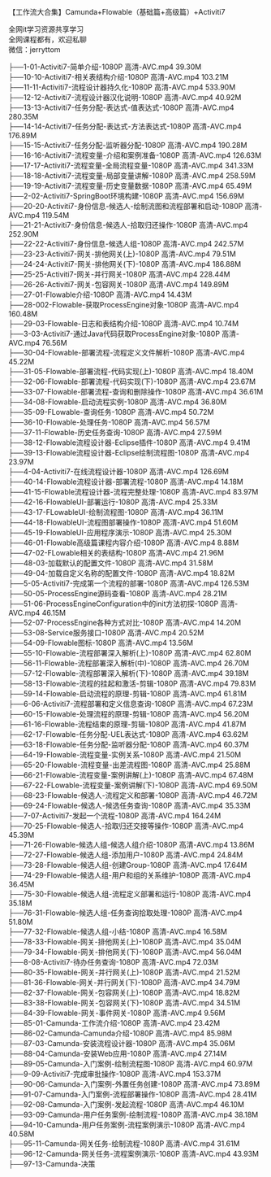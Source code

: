 【工作流大合集】Camunda+Flowable（基础篇+高级篇）+Activiti7

全网it学习资源共享学习<br>全网课程都有，欢迎私聊<br>微信：jerryttom<br>

├──1-01-Activiti7-简单介绍-1080P 高清-AVC.mp4 39.30M<br> ├──10-10-Activiti7-相关表结构介绍-1080P 高清-AVC.mp4 103.21M<br> ├──11-11-Activiti7-流程设计器持久化-1080P 高清-AVC.mp4 533.90M<br> ├──12-12-Activiti7-流程设计器汉化说明-1080P 高清-AVC.mp4 40.92M<br> ├──13-13-Activiti7-任务分配-表达式-值表达式-1080P 高清-AVC.mp4 280.35M<br> ├──14-14-Activiti7-任务分配-表达式-方法表达式-1080P 高清-AVC.mp4 176.89M<br> ├──15-15-Activiti7-任务分配-监听器分配-1080P 高清-AVC.mp4 190.28M<br> ├──16-16-Activiti7-流程变量-介绍和案例准备-1080P 高清-AVC.mp4 126.63M<br> ├──17-17-Activiti7-流程变量-全局流程变量-1080P 高清-AVC.mp4 341.33M<br> ├──18-18-Activiti7-流程变量-局部变量讲解-1080P 高清-AVC.mp4 258.59M<br> ├──19-19-Activiti7-流程变量-历史变量数据-1080P 高清-AVC.mp4 65.49M<br> ├──2-02-Activiti7-SpringBoot环境构建-1080P 高清-AVC.mp4 156.69M<br> ├──20-20-Activiti7-身份信息-候选人-绘制流图和流程部署和启动-1080P 高清-AVC.mp4 119.54M<br> ├──21-21-Activiti7-身份信息-候选人-拾取归还操作-1080P 高清-AVC.mp4 252.90M<br> ├──22-22-Activiti7-身份信息-候选人组-1080P 高清-AVC.mp4 242.57M<br> ├──23-23-Activiti7-网关-排他网关(上)-1080P 高清-AVC.mp4 79.51M<br> ├──24-24-Activiti7-网关-排他网关(下)-1080P 高清-AVC.mp4 186.88M<br> ├──25-25-Activiti7-网关-并行网关-1080P 高清-AVC.mp4 228.44M<br> ├──26-26-Activiti7-网关-包容网关-1080P 高清-AVC.mp4 149.89M<br> ├──27-01-Flowable介绍-1080P 高清-AVC.mp4 14.43M<br> ├──28-002-Flowable-获取ProcessEngine对象-1080P 高清-AVC.mp4 160.48M<br> ├──29-03-Flowable-日志和表结构介绍-1080P 高清-AVC.mp4 10.74M<br> ├──3-03-Activiti7-通过Java代码获取ProcessEngine对象-1080P 高清-AVC.mp4 76.56M<br> ├──30-04-Flowable-部署流程-流程定义文件解析-1080P 高清-AVC.mp4 45.22M<br> ├──31-05-Flowable-部署流程-代码实现(上)-1080P 高清-AVC.mp4 18.40M<br> ├──32-06-Flowable-部署流程-代码实现(下)-1080P 高清-AVC.mp4 23.67M<br> ├──33-07-Flowable-部署流程-查询和删除操作-1080P 高清-AVC.mp4 36.61M<br> ├──34-08-Flowable-启动流程实例-1080P 高清-AVC.mp4 36.80M<br> ├──35-09-FLowable-查询任务-1080P 高清-AVC.mp4 50.72M<br> ├──36-10-Flowable-处理任务-1080P 高清-AVC.mp4 56.57M<br> ├──37-11-Flowable-历史任务查询-1080P 高清-AVC.mp4 27.59M<br> ├──38-12-Flowable流程设计器-Eclipse插件-1080P 高清-AVC.mp4 9.41M<br> ├──39-13-Flowable流程设计器-Eclipse绘制流程图-1080P 高清-AVC.mp4 23.97M<br> ├──4-04-Activiti7-在线流程设计器-1080P 高清-AVC.mp4 126.69M<br> ├──40-14-Flowable流程设计器-部署流程-1080P 高清-AVC.mp4 14.18M<br> ├──41-15-Flowable流程设计器-流程完整处理-1080P 高清-AVC.mp4 83.97M<br> ├──42-16-FlowableUI-部署运行-1080P 高清-AVC.mp4 25.33M<br> ├──43-17-FLowableUI-绘制流程图-1080P 高清-AVC.mp4 36.11M<br> ├──44-18-FlowableUI-流程图部署操作-1080P 高清-AVC.mp4 51.60M<br> ├──45-19-FlowableUI-应用程序演示-1080P 高清-AVC.mp4 25.30M<br> ├──46-01-Flowable高级篇课程内容介绍-1080P 高清-AVC.mp4 8.88M<br> ├──47-02-FLowable相关的表结构-1080P 高清-AVC.mp4 21.96M<br> ├──48-03-加载默认的配置文件-1080P 高清-AVC.mp4 31.58M<br> ├──49-04-加载自定义名称的配置文件-1080P 高清-AVC.mp4 18.82M<br> ├──5-05-Activiti7-完成第一个流程的部署-1080P 高清-AVC.mp4 126.53M<br> ├──50-05-ProcessEngine源码查看-1080P 高清-AVC.mp4 28.21M<br> ├──51-06-ProcessEngineConfiguration中的init方法初探-1080P 高清-AVC.mp4 46.15M<br> ├──52-07-ProcessEngine各种方式对比-1080P 高清-AVC.mp4 14.20M<br> ├──53-08-Service服务接口-1080P 高清-AVC.mp4 20.52M<br> ├──54-09-Flowable图标-1080P 高清-AVC.mp4 13.56M<br> ├──55-10-Flowable-流程部署深入解析(上)-1080P 高清-AVC.mp4 62.80M<br> ├──56-11-Flowable-流程部署深入解析(中)-1080P 高清-AVC.mp4 26.70M<br> ├──57-12-Flowable-流程部署深入解析(下)-1080P 高清-AVC.mp4 39.18M<br> ├──58-13-Flowable-流程的挂起和激活-剪辑-1080P 高清-AVC.mp4 79.83M<br> ├──59-14-Flowable-启动流程的原理-剪辑-1080P 高清-AVC.mp4 61.81M<br> ├──6-06-Activiti7-流程部署和定义信息查询-1080P 高清-AVC.mp4 67.23M<br> ├──60-15-Flowable-处理流程的原理-剪辑-1080P 高清-AVC.mp4 56.20M<br> ├──61-16-Flowable-流程结束的原理-剪辑-1080P 高清-AVC.mp4 41.87M<br> ├──62-17-Flowable-任务分配-UEL表达式-1080P 高清-AVC.mp4 63.62M<br> ├──63-18-Flowable-任务分配-监听器分配-1080P 高清-AVC.mp4 60.37M<br> ├──64-19-Flowable-流程变量-实例关系-1080P 高清-AVC.mp4 21.50M<br> ├──65-20-Flowable-流程变量-出差流程图-1080P 高清-AVC.mp4 25.88M<br> ├──66-21-Flowable-流程变量-案例讲解(上)-1080P 高清-AVC.mp4 67.48M<br> ├──67-22-FLowable-流程变量-案例讲解(下)-1080P 高清-AVC.mp4 69.50M<br> ├──68-23-Flowable-候选人-流程定义和部署-1080P 高清-AVC.mp4 46.72M<br> ├──69-24-Flowable-候选人-候选任务查询-1080P 高清-AVC.mp4 35.33M<br> ├──7-07-Activiti7-发起一个流程-1080P 高清-AVC.mp4 164.24M<br> ├──70-25-Flowable-候选人-拾取归还交接等操作-1080P 高清-AVC.mp4 45.39M<br> ├──71-26-Flowable-候选人组-候选人组介绍-1080P 高清-AVC.mp4 13.86M<br> ├──72-27-Flowable-候选人组-添加用户-1080P 高清-AVC.mp4 24.84M<br> ├──73-28-Flowable-候选人组-创建Group-1080P 高清-AVC.mp4 17.64M<br> ├──74-29-Flowable-候选人组-用户和组的关系维护-1080P 高清-AVC.mp4 36.45M<br> ├──75-30-Flowable-候选人组-流程定义部署和运行-1080P 高清-AVC.mp4 35.18M<br> ├──76-31-Flowable-候选人组-任务查询拾取处理-1080P 高清-AVC.mp4 51.80M<br> ├──77-32-Flowable-候选人组-小结-1080P 高清-AVC.mp4 16.58M<br> ├──78-33-Flowable-网关-排他网关(上)-1080P 高清-AVC.mp4 35.04M<br> ├──79-34-Flowable-网关-排他网关(下)-1080P 高清-AVC.mp4 56.04M<br> ├──8-08-Activiti7-待办任务查询-1080P 高清-AVC.mp4 72.03M<br> ├──80-35-Flowable-网关-并行网关(上)-1080P 高清-AVC.mp4 21.52M<br> ├──81-36-Flowable-网关-并行网关(下)-1080P 高清-AVC.mp4 34.79M<br> ├──82-37-Flowable-网关-包容网关(上)-1080P 高清-AVC.mp4 18.82M<br> ├──83-38-Flowable-网关-包容网关(下)-1080P 高清-AVC.mp4 34.51M<br> ├──84-39-Flowable-网关-事件网关-1080P 高清-AVC.mp4 9.56M<br> ├──85-01-Camunda-工作流介绍-1080P 高清-AVC.mp4 23.42M<br> ├──86-02-Camunda-Camunda介绍-1080P 高清-AVC.mp4 85.98M<br> ├──87-03-Camunda-安装流程设计器-1080P 高清-AVC.mp4 35.06M<br> ├──88-04-Camunda-安装Web应用-1080P 高清-AVC.mp4 27.14M<br> ├──89-05-Camunda-入门案例-绘制流程图-1080P 高清-AVC.mp4 60.97M<br> ├──9-09-Activiti7-完成审批操作-1080P 高清-AVC.mp4 153.37M<br> ├──90-06-Camunda-入门案例-外置任务创建-1080P 高清-AVC.mp4 73.89M<br> ├──91-07-Camunda-入门案例-流程部署操作-1080P 高清-AVC.mp4 28.41M<br> ├──92-08-Camunda-入门案例-发起流程-1080P 高清-AVC.mp4 46.10M<br> ├──93-09-Camunda-用户任务案例-绘制流程-1080P 高清-AVC.mp4 38.18M<br> ├──94-10-Camunda-用户任务案例-流程案例演示-1080P 高清-AVC.mp4 40.58M<br> ├──95-11-Camunda-网关任务-绘制流程-1080P 高清-AVC.mp4 31.61M<br> ├──96-12-Camunda-网关任务-流程案例演示-1080P 高清-AVC.mp4 43.93M<br> ├──97-13-Camunda-决策